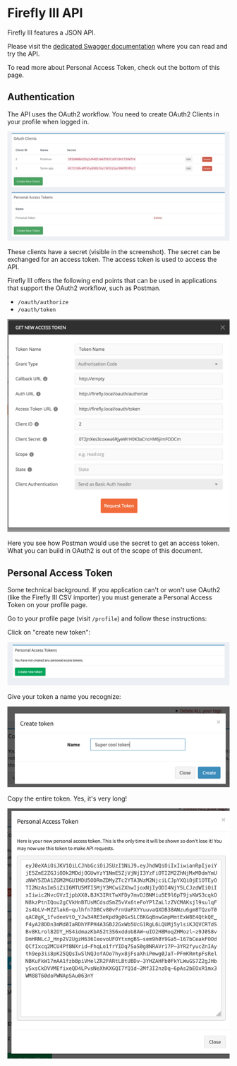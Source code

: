 # Firefly III API

Firefly III features a JSON API.

Please visit the [dedicated Swagger documentation](https://api-docs.firefly-iii.org/) where you can read and try the API.

To read more about Personal Access Token, check out the bottom of this page.

## Authentication

The API uses the OAuth2 workflow. You need to create OAuth2 Clients in your profile when logged in.

![Your OAuth2 Clients as they would be visible in your profile](images/api-tokens.png)

These clients have a secret (visible in the screenshot). The secret can be exchanged for an access token. The access token is used to access the API.

Firefly III offers the following end points that can be used in applications that support the OAuth2 workflow, such as Postman.

- `/oauth/authorize`
- `/oauth/token`

![Here is the OAuth2 screen from Postman.](images/api-postman.png)

Here you see how Postman would use the secret to get an access token. What you can build in OAuth2 is out of the scope of this document.

## Personal Access Token

Some technical background. If you application can't or won't use OAuth2 (like the Firefly III CSV importer) you must generate a Personal Access Token on your profile page.

Go to your profile page (visit `/profile`) and follow these instructions:

Click on "create new token":

![Click on "create new token"](images/pat-new.png)

Give your token a name you recognize:

![Give your token a name you recognize.](images/pat-name.png)

Copy the entire token. Yes, it's very long!

![Copy the entire token.](images/pat-long.png)